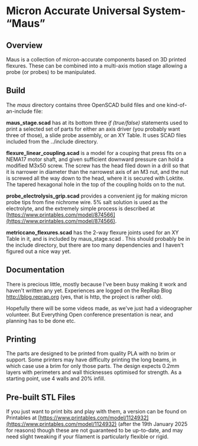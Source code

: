 # **M**icron **A**ccurate **U**niversal **S**ystem- “Maus”

## Overview
Maus is a collection of micron-accurate components based on 3D printed flexures. These can be combined into a multi-axis motion stage allowing a probe (or probes) to be manipulated.

## Build
The *maus* directory contains three OpenSCAD build files and one kind-of-an-include file:

**maus_stage.scad** has at its bottom three *if (true/false)* statements used to print a selected set of parts for either an axis driver (you probably want three of those), a slide probe assembly, or an XY Table. It uses SCAD files included from the ../include directory.

**flexure_linear_coupling.scad** is a model for a couping that press fits on a NEMA17 motor shaft, and given sufficient downward pressure can hold a modified M3x50 screw. The screw has the head filed down in a drill so that it is narrower in diameter than the narrowest axis of an M3 nut, and the nut is screwed all the way down to the head, where it is secured with Loktite. The tapered hexagonal hole in the top of the coupling holds on to the nut.

**probe_electrolysis_grip.scad** provides a convenient jig for making micron probe tips from fine nichrome wire. 5% salt solution is used as the electrolyte, and the extremely simple process is described at [https://www.printables.com/model/874566](https://www.printables.com/model/874566).

**metriccano_flexures.scad** has the 2-way flexure joints used for an XY Table in it, and is included by maus_stage.scad . This should probably be in the include directory, but there are too many dependencies and I haven't figured out a nice way yet.

## Documentation
There is precious little, mostly because I've been busy making it work and haven't written any yet. Experiences are logged on the RepRap Blog http://blog.reprap.org (yes, that is http, the project is rather old).

Hopefully there will be some videos made, as we've just had a videographer volunteer. But Everything Open conference presentation is near, and planning has to be done etc.

## Printing
The parts are designed to be printed from quality PLA with no brim or support. Some printers may have difficulty printing the long beams, in which case use a brim for only those parts. The design expects 0.2mm layers with perimeters and wall thicknesses optimised for strength. As a starting point, use 4 walls and 20% infill.

## Pre-built STL Files
If you just want to print bits and play with them, a version can be found on Printables at [https://www.printables.com/model/1124932](https://www.printables.com/model/1124932) (after the 19th January 2025 for reasons) though these are not guaranteed to be up-to-date, and may need slight tweaking if your filament is particularly flexible or rigid.

